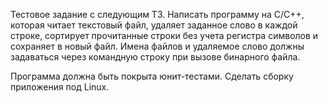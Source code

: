 Тестовое задание с следующим ТЗ.
Написать программу на С/С++, которая читает текстовый файл, удаляет заданное слово в каждой строке, сортирует прочитанные строки без учета регистра символов и сохраняет в новый файл. Имена файлов и удаляемое слово должны задаваться через командную строку при вызове бинарного файла.

Программа должна быть покрыта юнит-тестами. Сделать сборку приложения под Linux.
